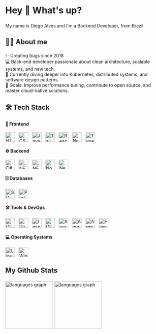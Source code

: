 <h1 align="left">Hey 👋 What's up?</h1>

###

<p align="left">
  My name is Diego Alves and I'm a Backend Developer, from Brazil
</p>

###

<h2 align="left"> 🧑‍💻 About me</h2>

###

<p align="left">
  ✨ Creating bugs since 2018  <br>
  💻 Back-end developer passionate about clean architecture, scalable systems, and new tech.  <br>
  🧠 Currently diving deeper into Kubernetes, distributed systems, and software design patterns.  <br>
  🎯 Goals: Improve performance tuning, contribute to open source, and master cloud-native solutions.
</p>

###

<h2 align="left"> 🛠️ Tech Stack</h2>

###

<div align="left">

  <h4>🎨 Frontend</h4>
  <div style="display: flex; gap: 12px; align-items: center;">
    <img src="https://cdn.jsdelivr.net/gh/devicons/devicon/icons/html5/html5-original.svg" height="30" alt="HTML logo" />
    <img src="https://cdn.jsdelivr.net/gh/devicons/devicon/icons/css3/css3-original.svg" height="30" alt="CSS logo" />
    <img src="https://cdn.jsdelivr.net/gh/devicons/devicon/icons/javascript/javascript-original.svg" height="30" alt="JavaScript logo" />
    <img src="https://cdn.simpleicons.org/tailwindcss/06B6D4" height="30" alt="Tailwind CSS logo" />
    <img src="https://cdn.jsdelivr.net/gh/devicons/devicon/icons/react/react-original.svg" height="30" alt="React logo" />
    <img src="https://cdn.jsdelivr.net/gh/devicons/devicon/icons/nextjs/nextjs-original.svg" height="30" alt="Next.js logo" />
    <img src="https://cdn.jsdelivr.net/gh/devicons/devicon/icons/typescript/typescript-original.svg" height="30" alt="TypeScript logo" />
  </div>

  <h4>⚙ Backend</h4>
  <div style="display: flex; gap: 12px; align-items: center;">
    <img src="https://cdn.jsdelivr.net/gh/devicons/devicon/icons/csharp/csharp-original.svg" height="30" alt="C# logo" />
    <img src="https://cdn.jsdelivr.net/gh/devicons/devicon/icons/dot-net/dot-net-original.svg" height="30" alt=".NET logo" />
    <img src="https://cdn.jsdelivr.net/gh/devicons/devicon/icons/dotnetcore/dotnetcore-original.svg" height="30" alt=".NET Core logo" />
    <img src="https://cdn.jsdelivr.net/gh/devicons/devicon/icons/nodejs/nodejs-original.svg" height="30" alt="Node.js logo" />
    <img src="https://cdn.jsdelivr.net/gh/devicons/devicon/icons/nestjs/nestjs-original.svg" height="30" alt="NestJS logo" />
  </div>

  <h4>🗄 Databases</h4>
  <div style="display: flex; gap: 12px; align-items: center;">
    <img src="https://cdn.jsdelivr.net/gh/devicons/devicon/icons/microsoftsqlserver/microsoftsqlserver-plain.svg" height="30" alt="SQL Server logo" />
    <img src="https://cdn.jsdelivr.net/gh/devicons/devicon/icons/postgresql/postgresql-original.svg" height="30" alt="PostgreSQL logo" />
  </div>

  <h4>🛠 Tools & DevOps</h4>
  <div style="display: flex; gap: 12px; align-items: center; flex-wrap: wrap;">
    <img src="https://cdn.jsdelivr.net/gh/devicons/devicon/icons/git/git-original.svg" height="30" alt="Git logo" />
    <img src="https://cdn.jsdelivr.net/gh/devicons/devicon/icons/docker/docker-original.svg" height="30" alt="Docker logo" />
    <img src="https://cdn.jsdelivr.net/gh/devicons/devicon/icons/insomnia/insomnia-original.svg" height="30" alt="Insomnia logo" />
    <img src="https://cdn.jsdelivr.net/gh/devicons/devicon/icons/github/github-original.svg" height="30" alt="GitHub logo" />
    <img src="https://cdn.jsdelivr.net/gh/devicons/devicon@latest/icons/azure/azure-original.svg" height="30" alt="Azure logo" />
    <img src="https://cdn.jsdelivr.net/gh/devicons/devicon/icons/azuredevops/azuredevops-original.svg" height="30" alt="Azure DevOps logo" />
    <img src="https://cdn.jsdelivr.net/gh/devicons/devicon@latest/icons/argocd/argocd-original.svg" height="30" alt="ArgoCD logo" />
    <img src="https://cdn.jsdelivr.net/gh/devicons/devicon@latest/icons/elasticsearch/elasticsearch-original-wordmark.svg" height="30" alt="Elastic Search logo" />
  </div>

  <h4>💻 Operating Systems</h4>
  <div style="display: flex; gap: 12px; align-items: center;">
    <img src="https://skillicons.dev/icons?i=linux" height="30" alt="Linux logo" />
    <img src="https://cdn.jsdelivr.net/gh/devicons/devicon/icons/windows8/windows8-original.svg" height="30" alt="Windows logo" />
  </div>

</div>



###

<h2 align="left">My Github Stats</h2>

###

<div align="left">
  
  <img src="https://github-readme-stats.vercel.app/api?username=imdgo&locale=en&hide_title=false&layout=compact&card_width=320&langs_count=5&theme=dracula&hide_border=false&order=2" height="150" alt="languages graph" />
  <img src="https://github-readme-stats.vercel.app/api/top-langs?username=imdgo&locale=en&hide_title=false&layout=compact&card_width=320&langs_count=5&theme=dracula&hide_border=false&order=2" height="150" alt="languages graph" />
</div>

###
